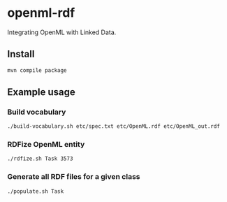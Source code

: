 # openml-rdf
Integrating OpenML with Linked Data.

## Install

```bash
mvn compile package
```

## Example usage

### Build vocabulary

```bash
./build-vocabulary.sh etc/spec.txt etc/OpenML.rdf etc/OpenML_out.rdf
```

### RDFize OpenML entity

```bash
./rdfize.sh Task 3573
```

### Generate all RDF files for a given class

```bash
./populate.sh Task
```
